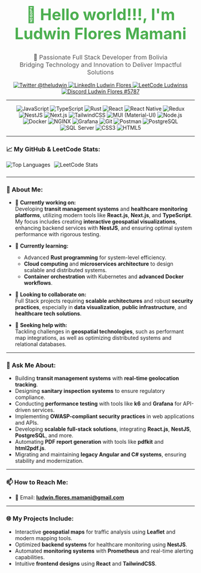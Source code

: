 <h1 align="center" style="font-size: 3em; font-weight: bold; color: #4CAF50;">
  👋 Hello world!!!, I'm Ludwin Flores Mamani
</h1>
<h3 align="center" style="color: #555; font-weight: 400;">
  🚀 Passionate Full Stack Developer from Bolivia  
  <br> Bridging Technology and Innovation to Deliver Impactful Solutions
</h3>

<p align="center">
  <a href="https://twitter.com/theludwin" target="_blank">
    <img src="https://img.shields.io/badge/Twitter-@theludwin-1DA1F2?style=for-the-badge&logo=twitter&logoColor=white" alt="Twitter @theludwin" />
  </a>
  <a href="https://www.linkedin.com/in/ludwin-flores" target="_blank">
    <img src="https://img.shields.io/badge/LinkedIn-Ludwin%20Flores-0077B5?style=for-the-badge&logo=linkedin&logoColor=white" alt="LinkedIn Ludwin Flores" />
  </a>
  <a href="https://www.leetcode.com/ludwinss" target="_blank">
    <img src="https://img.shields.io/badge/LeetCode-Ludwinss-F89F1B?style=for-the-badge&logo=leetcode&logoColor=white" alt="LeetCode Ludwinss" />
  </a>
  <a href="https://discordapp.com/users/578789955405479936" target="_blank">
    <img src="https://img.shields.io/badge/Discord-Ludwin%20Flores%20%235787-5865F2?style=for-the-badge&logo=discord&logoColor=white" alt="Discord Ludwin Flores #5787" />
  </a>
</p>

---

<p align="center">
  <img src="https://img.shields.io/badge/JavaScript-F7DF1E?style=for-the-badge&logo=javascript&logoColor=black" alt="JavaScript" />
  <img src="https://img.shields.io/badge/TypeScript-007ACC?style=for-the-badge&logo=typescript&logoColor=white" alt="TypeScript" />
  <img src="https://img.shields.io/badge/Rust-000000?style=for-the-badge&logo=rust&logoColor=white" alt="Rust" />
  <img src="https://img.shields.io/badge/React-61DAFB?style=for-the-badge&logo=react&logoColor=black" alt="React" />
  <img src="https://img.shields.io/badge/React%20Native-61DAFB?style=for-the-badge&logo=react&logoColor=black" alt="React Native" />
  <img src="https://img.shields.io/badge/Redux-764ABC?style=for-the-badge&logo=redux&logoColor=white" alt="Redux" />
  <img src="https://img.shields.io/badge/NestJS-E0234E?style=for-the-badge&logo=nestjs&logoColor=white" alt="NestJS" />
  <img src="https://img.shields.io/badge/Next.js-000000?style=for-the-badge&logo=next.js&logoColor=white" alt="Next.js" />
  <img src="https://img.shields.io/badge/TailwindCSS-38B2AC?style=for-the-badge&logo=tailwind-css&logoColor=white" alt="TailwindCSS" />
  <img src="https://img.shields.io/badge/MUI-007FFF?style=for-the-badge&logo=mui&logoColor=white" alt="MUI (Material-UI)" />
  <img src="https://img.shields.io/badge/Node.js-339933?style=for-the-badge&logo=node.js&logoColor=white" alt="Node.js" />
  <img src="https://img.shields.io/badge/Docker-2496ED?style=for-the-badge&logo=docker&logoColor=white" alt="Docker" />
  <img src="https://img.shields.io/badge/NGINX-009639?style=for-the-badge&logo=nginx&logoColor=white" alt="NGINX" />
  <img src="https://img.shields.io/badge/Grafana-F46800?style=for-the-badge&logo=grafana&logoColor=white" alt="Grafana" />
  <img src="https://img.shields.io/badge/Git-F05032?style=for-the-badge&logo=git&logoColor=white" alt="Git" />
  <img src="https://img.shields.io/badge/Postman-FF6C37?style=for-the-badge&logo=postman&logoColor=white" alt="Postman" />
  <img src="https://img.shields.io/badge/PostgreSQL-336791?style=for-the-badge&logo=postgresql&logoColor=white" alt="PostgreSQL" />
  <img src="https://img.shields.io/badge/SQL%20Server-CC2927?style=for-the-badge&logo=microsoft-sql-server&logoColor=white" alt="SQL Server" />
  <img src="https://img.shields.io/badge/CSS3-1572B6?style=for-the-badge&logo=css3&logoColor=white" alt="CSS3" />
  <img src="https://img.shields.io/badge/HTML5-E34F26?style=for-the-badge&logo=html5&logoColor=white" alt="HTML5" />
</p>

---

### 📈 **My GitHub & LeetCode Stats:**
<div style="display:flex; flex-direction:row;gap:10px;">
  <img src="https://github-readme-stats.vercel.app/api/top-langs?username=ludwinss&show_icons=true&locale=en&layout=compact&theme=radical" alt="Top Languages" style="margin-bottom: 10px; " />
  <img src="https://leetcard.jacoblin.cool/ludwinss?theme=dark&font=Abel&ext=heatmap" alt="LeetCode Stats" />
</div>


---

### 🌟 About Me:
- 🔭 **Currently working on:**  
  Developing **transit management systems** and **healthcare monitoring platforms**, utilizing modern tools like **React.js**, **Next.js**, and **TypeScript**. My focus includes creating **interactive geospatial visualizations**, enhancing backend services with **NestJS**, and ensuring optimal system performance with rigorous testing.

- 🌱 **Currently learning:**  
  - Advanced **Rust programming** for system-level efficiency.  
  - **Cloud computing** and **microservices architecture** to design scalable and distributed systems.  
  - **Container orchestration** with Kubernetes and **advanced Docker workflows**.  

- 👯 **Looking to collaborate on:**  
  Full Stack projects requiring **scalable architectures** and robust **security practices**, especially in **data visualization**, **public infrastructure**, and **healthcare tech solutions**.

- 🤝 **Seeking help with:**  
  Tackling challenges in **geospatial technologies**, such as performant map integrations, as well as optimizing distributed systems and relational databases.

---

### 💬 **Ask Me About:**
- Building **transit management systems** with **real-time geolocation tracking**.  
- Designing **sanitary inspection systems** to ensure regulatory compliance.  
- Conducting **performance testing** with tools like **k6** and **Grafana** for API-driven services.  
- Implementing **OWASP-compliant security practices** in web applications and APIs.  
- Developing **scalable full-stack solutions**, integrating **React.js**, **NestJS**, **PostgreSQL**, and more.  
- Automating **PDF report generation** with tools like **pdfkit** and **html2pdf.js**.  
- Migrating and maintaining **legacy Angular and C# systems**, ensuring stability and modernization.

---

### 📫 **How to Reach Me:**
- 📧 Email: **ludwin.flores.mamani@gmail.com**

---

### 🌐 **My Projects Include:**
- Interactive **geospatial maps** for traffic analysis using **Leaflet** and modern mapping tools.  
- Optimized **backend systems** for healthcare monitoring using **NestJS**.  
- Automated **monitoring systems** with **Prometheus** and real-time alerting capabilities.  
- Intuitive **frontend designs** using **React** and **TailwindCSS**.
